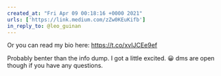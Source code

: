 ```yaml
---
created_at: "Fri Apr 09 00:18:16 +0000 2021"
urls: ['https://link.medium.com/zZw0KEuKifb']
in_reply_to: @leo_guinan
---
```


Or you can read my bio here:  https://t.co/xvIJCEe9ef

Probably benter than the info dump. I got a little excited. 😀 dms are open though if you have any questions.